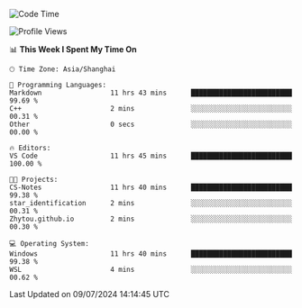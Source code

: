 <!--START_SECTION:waka-->
![Code Time](http://img.shields.io/badge/Code%20Time-1%2C832%20hrs%2031%20mins-blue)

![Profile Views](http://img.shields.io/badge/Profile%20Views-6-blue)

📊 **This Week I Spent My Time On** 

```text
🕑︎ Time Zone: Asia/Shanghai

💬 Programming Languages: 
Markdown                 11 hrs 43 mins      █████████████████████████   99.69 % 
C++                      2 mins              ░░░░░░░░░░░░░░░░░░░░░░░░░   00.31 % 
Other                    0 secs              ░░░░░░░░░░░░░░░░░░░░░░░░░   00.00 % 

🔥 Editors: 
VS Code                  11 hrs 45 mins      █████████████████████████   100.00 % 

🐱‍💻 Projects: 
CS-Notes                 11 hrs 40 mins      █████████████████████████   99.38 % 
star_identification      2 mins              ░░░░░░░░░░░░░░░░░░░░░░░░░   00.31 % 
Zhytou.github.io         2 mins              ░░░░░░░░░░░░░░░░░░░░░░░░░   00.30 % 

💻 Operating System: 
Windows                  11 hrs 40 mins      █████████████████████████   99.38 % 
WSL                      4 mins              ░░░░░░░░░░░░░░░░░░░░░░░░░   00.62 % 
```


 Last Updated on 09/07/2024 14:14:45 UTC
<!--END_SECTION:waka-->